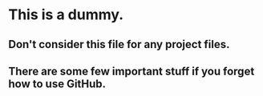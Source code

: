 # This is a dummy.

## Don't consider this file for any project files.
## There are some few important stuff if you forget how to use GitHub.
